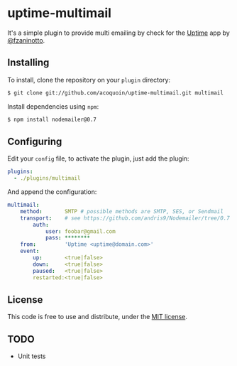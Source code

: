 uptime-multimail
==============

It's a simple plugin to provide multi emailing by check for the [Uptime](ttps://github.com/fzaninotto/uptime) app by [@fzaninotto](https://github.com/fzaninotto).


Installing
----------

To install, clone the repository on your `plugin` directory:

```sh
$ git clone git://github.com/acoquoin/uptime-multimail.git multimail
```

Install dependencies using `npm`:

```sh
$ npm install nodemailer@0.7
```


Configuring
-----------

Edit your `config` file, to activate the plugin, just add the plugin:

```yaml
plugins:
  - ./plugins/multimail
```

And append the configuration:

```yaml
multimail:
    method:       SMTP # possible methods are SMTP, SES, or Sendmail
    transport:    # see https://github.com/andris9/Nodemailer/tree/0.7 for transport options
        auth:
            user: foobar@gmail.com
            pass: ********
    from:         'Uptime <uptime@domain.com>'
    event:
        up:       <true|false>
        down:     <true|false>
        paused:   <true|false>
        restarted:<true|false>
```

License
-------

This code is free to use and distribute, under the [MIT license](https://github.com/acoquoin/uptime-multimail/blob/master/LICENSEE).

TODO
----

* Unit tests
